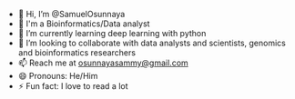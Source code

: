 - 👋 Hi, I’m @SamuelOsunnaya
- 👀 I'm a Bioinformatics/Data analyst
- 🌱 I’m currently learning deep learning with python
- 💞️ I’m looking to collaborate with data analysts and scientists, genomics and bioinformatics researchers
- 📫 Reach me at osunnayasammy@gmail.com
- 😄 Pronouns: He/Him
- ⚡ Fun fact: I love to read a lot

<!---
SamuelOsunnaya/SamuelOsunnaya is a ✨ special ✨ repository because its `README.md` (this file) appears on your GitHub profile.
You can click the Preview link to take a look at your changes.
--->
